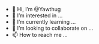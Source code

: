 - 👋 Hi, I’m @Yawthug
- 👀 I’m interested in ...
- 🌱 I’m currently learning ...
- 💞️ I’m looking to collaborate on ...
- 📫 How to reach me ...

<!---
Yawthug/Yawthug is a ✨ special ✨ repository because its `README.md` (this file) appears on your GitHub profile.
You can click the Preview link to take a look at your changes.
--->
